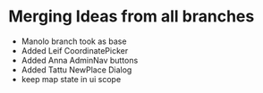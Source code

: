 
# Merging Ideas from all branches

- Manolo branch took as base
- Added Leif CoordinatePicker
- Added Anna AdminNav buttons
- Added Tattu NewPlace Dialog
- keep map state in ui scope



